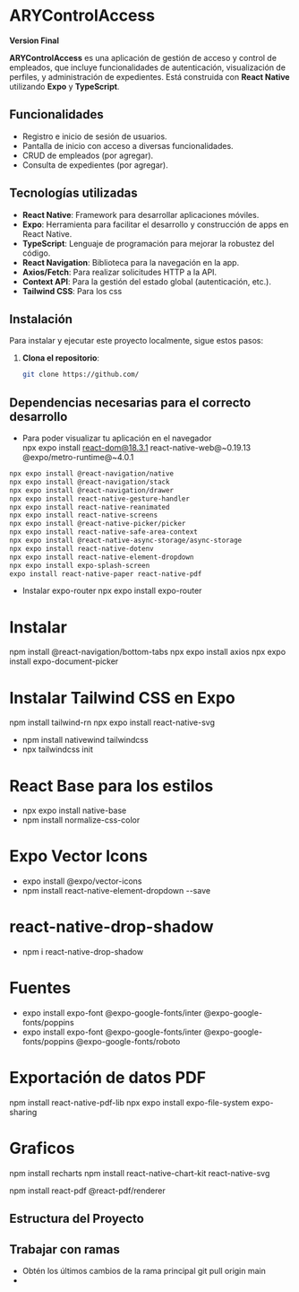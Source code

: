# ARYControlAccess

**Version Final**

**ARYControlAccess** es una aplicación de gestión de acceso y control de empleados, que incluye funcionalidades de
autenticación, visualización de perfiles, y administración de expedientes. Está construida con **React Native**
utilizando **Expo** y **TypeScript**.

## Funcionalidades

- Registro e inicio de sesión de usuarios.
- Pantalla de inicio con acceso a diversas funcionalidades.
- CRUD de empleados (por agregar).
- Consulta de expedientes (por agregar).

## Tecnologías utilizadas

- **React Native**: Framework para desarrollar aplicaciones móviles.
- **Expo**: Herramienta para facilitar el desarrollo y construcción de apps en React Native.
- **TypeScript**: Lenguaje de programación para mejorar la robustez del código.
- **React Navigation**: Biblioteca para la navegación en la app.
- **Axios/Fetch**: Para realizar solicitudes HTTP a la API.
- **Context API**: Para la gestión del estado global (autenticación, etc.).
- **Tailwind CSS**: Para los css
## Instalación

Para instalar y ejecutar este proyecto localmente, sigue estos pasos:

1. **Clona el repositorio**:

   ```bash
   git clone https://github.com/

## Dependencias necesarias para el correcto desarrollo
* Para poder visualizar tu aplicación en el navegador  
  npx expo install react-dom@18.3.1 react-native-web@~0.19.13 @expo/metro-runtime@~4.0.1

```bash
npx expo install @react-navigation/native
npx expo install @react-navigation/stack
npx expo install @react-navigation/drawer
npx expo install react-native-gesture-handler
npx expo install react-native-reanimated
npx expo install react-native-screens
npx expo install @react-native-picker/picker
npx expo install react-native-safe-area-context
npx expo install @react-native-async-storage/async-storage
npx expo install react-native-dotenv
npx expo install react-native-element-dropdown
npx expo install expo-splash-screen
expo install react-native-paper react-native-pdf

```
* Instalar expo-router
  npx expo install expo-router

# Instalar
  npm install @react-navigation/bottom-tabs
  npx expo install axios
  npx expo install expo-document-picker

# Instalar Tailwind CSS en Expo
  npm install tailwind-rn
  npx expo install react-native-svg

* npm install nativewind tailwindcss
* npx tailwindcss init

# React Base para los estilos
* npx expo install native-base
* npm install normalize-css-color

# Expo Vector Icons
* expo install @expo/vector-icons
* npm install react-native-element-dropdown --save

# react-native-drop-shadow
* npm i react-native-drop-shadow

# Fuentes
* expo install expo-font @expo-google-fonts/inter @expo-google-fonts/poppins
* expo install expo-font @expo-google-fonts/inter @expo-google-fonts/poppins @expo-google-fonts/roboto

# Exportación de datos PDF
npm install react-native-pdf-lib
npx expo install expo-file-system expo-sharing


# Graficos
npm install recharts
npm install react-native-chart-kit react-native-svg

npm install react-pdf @react-pdf/renderer
## Estructura del Proyecto

## Trabajar con ramas
* Obtén los últimos cambios de la rama principal
git pull origin main 
* 

